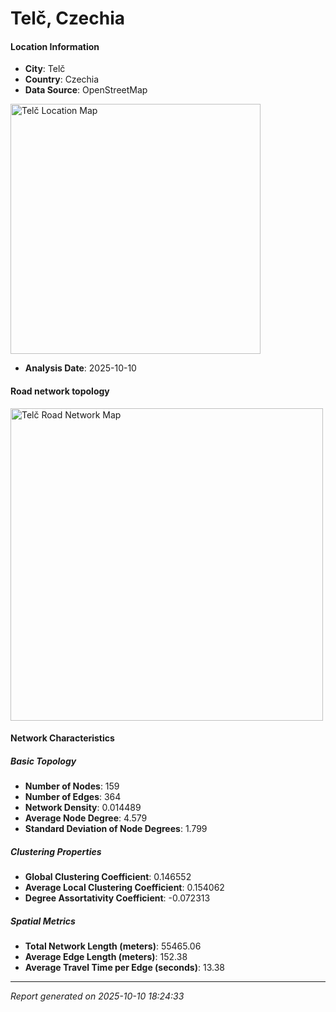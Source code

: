 # Telč, Czechia

#### Location Information

- **City**: Telč
- **Country**: Czechia
- **Data Source**: OpenStreetMap
<img src="Telč_location.png" alt="Telč Location Map" width="400" />

- **Analysis Date**: 2025-10-10

#### Road network topology

<img src="Telč_network_map.png" alt="Telč Road Network Map" width="500"/>

#### Network Characteristics

##### Basic Topology

- **Number of Nodes**: 159
- **Number of Edges**: 364
- **Network Density**: 0.014489
- **Average Node Degree**: 4.579
- **Standard Deviation of Node Degrees**: 1.799

##### Clustering Properties

- **Global Clustering Coefficient**: 0.146552
- **Average Local Clustering Coefficient**: 0.154062
- **Degree Assortativity Coefficient**: -0.072313

##### Spatial Metrics

- **Total Network Length (meters)**: 55465.06
- **Average Edge Length (meters)**: 152.38
- **Average Travel Time per Edge (seconds)**: 13.38

---
*Report generated on 2025-10-10 18:24:33*
